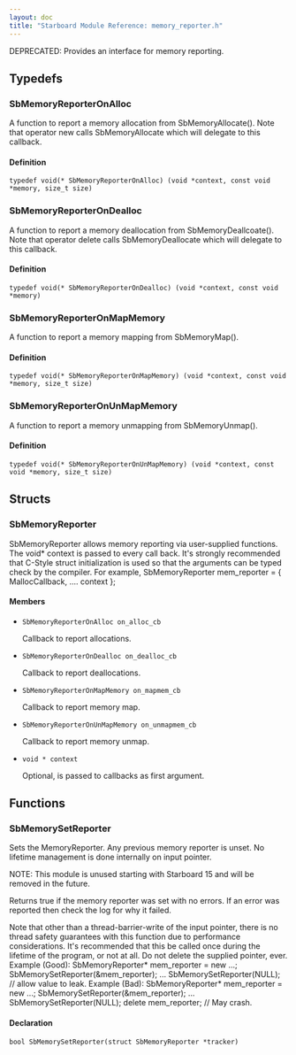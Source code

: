 ```yaml
---
layout: doc
title: "Starboard Module Reference: memory_reporter.h"
---
```


DEPRECATED: Provides an interface for memory reporting.

## Typedefs ##

### SbMemoryReporterOnAlloc ###

A function to report a memory allocation from SbMemoryAllocate(). Note that
operator new calls SbMemoryAllocate which will delegate to this callback.

#### Definition ####

```
typedef void(* SbMemoryReporterOnAlloc) (void *context, const void *memory, size_t size)
```

### SbMemoryReporterOnDealloc ###

A function to report a memory deallocation from SbMemoryDeallcoate(). Note that
operator delete calls SbMemoryDeallocate which will delegate to this callback.

#### Definition ####

```
typedef void(* SbMemoryReporterOnDealloc) (void *context, const void *memory)
```

### SbMemoryReporterOnMapMemory ###

A function to report a memory mapping from SbMemoryMap().

#### Definition ####

```
typedef void(* SbMemoryReporterOnMapMemory) (void *context, const void *memory, size_t size)
```

### SbMemoryReporterOnUnMapMemory ###

A function to report a memory unmapping from SbMemoryUnmap().

#### Definition ####

```
typedef void(* SbMemoryReporterOnUnMapMemory) (void *context, const void *memory, size_t size)
```

## Structs ##

### SbMemoryReporter ###

SbMemoryReporter allows memory reporting via user-supplied functions. The void*
context is passed to every call back. It's strongly recommended that C-Style
struct initialization is used so that the arguments can be typed check by the
compiler. For example, SbMemoryReporter mem_reporter = { MallocCallback, ....
context };

#### Members ####

*   `SbMemoryReporterOnAlloc on_alloc_cb`

    Callback to report allocations.
*   `SbMemoryReporterOnDealloc on_dealloc_cb`

    Callback to report deallocations.
*   `SbMemoryReporterOnMapMemory on_mapmem_cb`

    Callback to report memory map.
*   `SbMemoryReporterOnUnMapMemory on_unmapmem_cb`

    Callback to report memory unmap.
*   `void * context`

    Optional, is passed to callbacks as first argument.

## Functions ##

### SbMemorySetReporter ###

Sets the MemoryReporter. Any previous memory reporter is unset. No lifetime
management is done internally on input pointer.

NOTE: This module is unused starting with Starboard 15 and will be removed in
the future.

Returns true if the memory reporter was set with no errors. If an error was
reported then check the log for why it failed.

Note that other than a thread-barrier-write of the input pointer, there is no
thread safety guarantees with this function due to performance considerations.
It's recommended that this be called once during the lifetime of the program, or
not at all. Do not delete the supplied pointer, ever. Example (Good):
SbMemoryReporter* mem_reporter = new ...; SbMemorySetReporter(&mem_reporter);
... SbMemorySetReporter(NULL); // allow value to leak. Example (Bad):
SbMemoryReporter* mem_reporter = new ...; SbMemorySetReporter(&mem_reporter);
... SbMemorySetReporter(NULL); delete mem_reporter; // May crash.

#### Declaration ####

```
bool SbMemorySetReporter(struct SbMemoryReporter *tracker)
```

